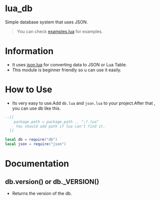 # lua_db
Simple database system that uses JSON.
> You can check [examples.lua](https://github.com/zeykatecool/lua_db/blob/main/examples/examples.lua) for examples.

# Information
- It uses [json.lua](https://github.com/zeykatecool/lua_db/blob/main/json.lua) for converting data to JSON or Lua Table.
- This module is beginner friendly so u can use it easily.

# How to Use
- Its very easy to use.Add `db.lua` and `json.lua` to your project.After that , you can use db like this.
```lua
--[[
    package.path = package.path .. ";?.lua"
   - You should add path if lua can't find it.
  ]]

local db = require("db")
local json = require("json")
```
# Documentation

## db.version() or db._VERSION()
- Returns the version of the db.
